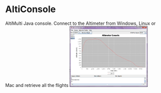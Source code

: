 # AltiConsole
AltiMulti Java console. Connect to the Altimeter from Windows, Linux or Mac and retrieve all the flights
<img src="/pictures/main screen - comment.png" width="49%">
